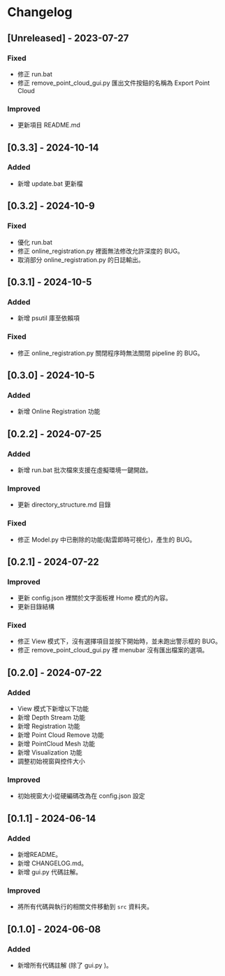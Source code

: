 # Changelog

## [Unreleased] - 2023-07-27
### Fixed
- 修正 run.bat
- 修正 remove_point_cloud_gui.py 匯出文件按鈕的名稱為 Export Point Cloud

### Improved
- 更新項目 README.md

## [0.3.3] - 2024-10-14
### Added
- 新增 update.bat 更新檔

## [0.3.2] - 2024-10-9
### Fixed
- 優化 run.bat
- 修正 online_registration.py 裡面無法修改允許深度的 BUG。
- 取消部分 online_registration.py 的日誌輸出。

## [0.3.1] - 2024-10-5
### Added
- 新增 psutil 庫至依賴項

### Fixed
- 修正 online_registration.py 關閉程序時無法關閉 pipeline 的 BUG。

## [0.3.0] - 2024-10-5
### Added
- 新增 Online Registration 功能

## [0.2.2] - 2024-07-25
### Added
- 新增 run.bat 批次檔來支援在虛擬環境一鍵開啟。

### Improved
- 更新 directory_structure.md 目錄

### Fixed
- 修正 Model.py 中已刪除的功能(點雲即時可視化)，產生的 BUG。

## [0.2.1] - 2024-07-22
### Improved
- 更新 config.json 裡關於文字面板裡 Home 模式的內容。
- 更新目錄結構

### Fixed
- 修正 View 模式下，沒有選擇項目並按下開始時，並未跑出警示框的 BUG。
- 修正 remove_point_cloud_gui.py 裡 menubar 沒有匯出檔案的選項。

## [0.2.0] - 2024-07-22
### Added
- View 模式下新增以下功能
- 新增 Depth Stream 功能
- 新增 Registration 功能
- 新增 Point Cloud Remove 功能
- 新增 PointCloud Mesh  功能
- 新增 Visualization 功能
- 調整初始視窗與控件大小

### Improved
- 初始視窗大小從硬編碼改為在 config.json 設定

## [0.1.1] - 2024-06-14
### Added
- 新增README。
- 新增 CHANGELOG.md。
- 新增 gui.py 代碼註解。

### Improved
- 將所有代碼與執行的相關文件移動到 `src` 資料夾。

## [0.1.0] - 2024-06-08
### Added
- 新增所有代碼註解 (除了 gui.py )。

